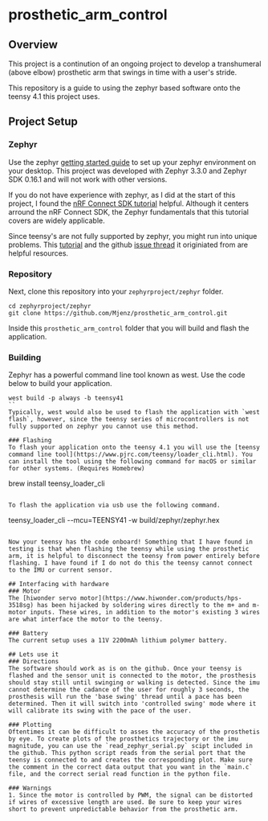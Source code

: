 # prosthetic_arm_control

## Overview
This project is a continution of an ongoing project to develop a transhumeral (above elbow) prosthetic arm that swings in time with a user's stride. 

This repository is a guide to using the zephyr based software onto the teensy 4.1 this project uses.

## Project Setup
### Zephyr
Use the zephyr [getting started guide](https://docs.zephyrproject.org/latest/develop/getting_started/index.html) to set up your zephyr environment on your desktop. This project was developed with Zephyr 3.3.0 and Zephyr SDK 0.16.1 and will not work with other versions.

If you do not have experience with zephyr, as I did at the start of this project, I found the [nRF Connect SDK tutorial](https://academy.nordicsemi.com/courses/nrf-connect-sdk-fundamentals/) helpful. Although it centers arround the nRF Connect SDK, the Zephyr fundamentals that this tutorial covers are widely applicable.

Since teensy's are not fully supported by zephyr, you might run into unique problems. This [tutorial](https://github.com/ufechner7/zephyr_teensy4_test) and the github [issue thread](https://github.com/zephyrproject-rtos/zephyr/issues/30204) it originiated from are helpful resources.
### Repository
Next, clone this repository into your `zephyrproject/zephyr` folder.
```
cd zephyrproject/zephyr
git clone https://github.com/Mjenz/prosthetic_arm_control.git
``` 
Inside this `prosthetic_arm_control` folder that you will build and flash the application.

### Building
Zephyr has a powerful command line tool known as west. Use the code below to build your application.
```
west build -p always -b teensy41 
``
Typically, west would also be used to flash the application with `west flash`, however, since the teensy series of microcontrollers is not fully supported on zephyr you cannot use this method.

### Flashing
To flash your application onto the teensy 4.1 you will use the [teensy command line tool](https://www.pjrc.com/teensy/loader_cli.html). You can install the tool using the following command for macOS or similar for other systems. (Requires Homebrew)
```
brew install teensy_loader_cli
```

To flash the application via usb use the following command.
```
teensy_loader_cli --mcu=TEENSY41 -w build/zephyr/zephyr.hex
```

Now your teensy has the code onboard! Something that I have found in testing is that when flashing the teensy while using the prosthetic arm, it is helpful to disconnect the teensy from power entirely before flashing. I have found if I do not do this the teensy cannot connect to the IMU or current sensor.

## Interfacing with hardware
### Motor
The [hiwonder servo motor](https://www.hiwonder.com/products/hps-3518sg) has been hijacked by soldering wires directly to the m+ and m- motor inputs. These wires, in addition to the motor's existing 3 wires are what interface the motor to the teensy. 

### Battery
The current setup uses a 11V 2200mAh lithium polymer battery.

## Lets use it
### Directions
The software should work as is on the github. Once your teensy is flashed and the sensor unit is connected to the motor, the prosthesis should stay still until swinging or walking is detected. Since the imu cannot determine the cadance of the user for roughly 3 seconds, the prosthesis will run the 'base swing' thread until a pace has been determined. Then it will switch into 'controlled swing' mode where it will calibrate its swing with the pace of the user.

### Plotting
Oftentimes it can be difficult to asses the accuracy of the prosthetis by eye. To create plots of the prosthetics trajectory or the imu magnitude, you can use the `read_zephyr_serial.py` scipt included in the github. This python script reads from the serial port that the teensy is connected to and creates the corresponding plot. Make sure the comment in the correct data output that you want in the `main.c` file, and the correct serial read function in the python file.

### Warnings
1. Since the motor is controlled by PWM, the signal can be distorted if wires of excessive length are used. Be sure to keep your wires short to prevent unpredictable behavior from the prosthetic arm.